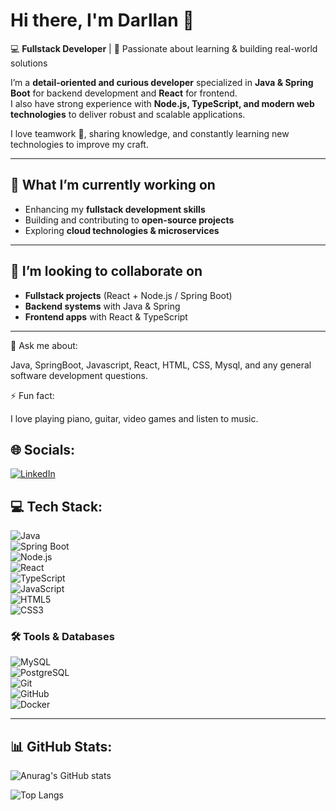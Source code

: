 # Hi there, I'm Darllan 👋  

💻 **Fullstack Developer** | 🌱 Passionate about learning & building real-world solutions  

I’m a **detail-oriented and curious developer** specialized in **Java & Spring Boot** for backend development and **React** for frontend.  
I also have strong experience with **Node.js, TypeScript, and modern web technologies** to deliver robust and scalable applications.  

I love teamwork 🤝, sharing knowledge, and constantly learning new technologies to improve my craft.  

---

## 🔭 What I’m currently working on
- Enhancing my **fullstack development skills**  
- Building and contributing to **open-source projects**  
- Exploring **cloud technologies & microservices**  

---

## 👯 I’m looking to collaborate on
- **Fullstack projects** (React + Node.js / Spring Boot)  
- **Backend systems** with Java & Spring  
- **Frontend apps** with React & TypeScript  

---

  
 💬 Ask me about:
 
Java, SpringBoot, Javascript, React, HTML, CSS, Mysql, and any general software development questions.

  
⚡ Fun fact:

I love playing piano, guitar, video games and listen to music.



## 🌐 Socials:

[![LinkedIn](https://img.shields.io/badge/LinkedIn-1E90FF?style=flat&logo=linkedin&logoColor=white)](https://www.linkedin.com/in/darllan-almeida-695a54275/)

## 💻 Tech Stack:
![Java](https://img.shields.io/badge/Java-ED8B00?style=for-the-badge&logo=openjdk&logoColor=white)  
![Spring Boot](https://img.shields.io/badge/Spring%20Boot-6DB33F?style=for-the-badge&logo=springboot&logoColor=white)  
![Node.js](https://img.shields.io/badge/Node.js-339933?style=for-the-badge&logo=nodedotjs&logoColor=white)  
![React](https://img.shields.io/badge/React-20232A?style=for-the-badge&logo=react&logoColor=61DAFB)  
![TypeScript](https://img.shields.io/badge/TypeScript-007ACC?style=for-the-badge&logo=typescript&logoColor=white)  
![JavaScript](https://img.shields.io/badge/JavaScript-F7DF1E?style=for-the-badge&logo=javascript&logoColor=black)  
![HTML5](https://img.shields.io/badge/HTML5-E34F26?style=for-the-badge&logo=html5&logoColor=white)  
![CSS3](https://img.shields.io/badge/CSS3-1572B6?style=for-the-badge&logo=css3&logoColor=white)  

### 🛠 Tools & Databases  
![MySQL](https://img.shields.io/badge/MySQL-005C84?style=for-the-badge&logo=mysql&logoColor=white)  
![PostgreSQL](https://img.shields.io/badge/PostgreSQL-316192?style=for-the-badge&logo=postgresql&logoColor=white)  
![Git](https://img.shields.io/badge/Git-F05032?style=for-the-badge&logo=git&logoColor=white)  
![GitHub](https://img.shields.io/badge/GitHub-181717?style=for-the-badge&logo=github&logoColor=white)  
![Docker](https://img.shields.io/badge/Docker-2496ED?style=for-the-badge&logo=docker&logoColor=white)  

---

## 📊 GitHub Stats:

![Anurag's GitHub stats](https://github-readme-stats.vercel.app/api?username=darllanalmeida&show_icons=true&theme=radical)


![Top Langs](https://github-readme-stats.vercel.app/api/top-langs/?username=darllanalmeida&layout=compact&theme=radical)




